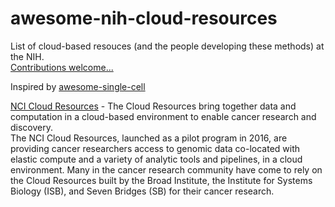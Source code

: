 # awesome-nih-cloud-resources

List of cloud-based resouces (and the people developing these methods) at the NIH.    
[Contributions welcome...](https://github.com/stevetsa/awesome-nih-cloud-resources/blob/master/CONTRIBUTE.md)

Inspired by [awesome-single-cell](https://github.com/seandavi/awesome-single-cell/blob/master/README.md)

[NCI Cloud Resources](https://cbiit.cancer.gov/ncip/crdc-cloud-resources) - The Cloud Resources bring together data and computation in a cloud-based environment to enable cancer research and discovery.  
The NCI Cloud Resources, launched as a pilot program in 2016, are providing cancer researchers access to genomic data co-located with elastic compute and a variety of analytic tools and pipelines, in a cloud environment. Many in the cancer research community have come to rely on the Cloud Resources built by the Broad Institute, the Institute for Systems Biology (ISB), and Seven Bridges (SB) for their cancer research.  

